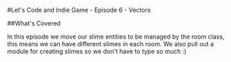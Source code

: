 #Let's Code and Indie Game - Episode 6 - Vectors

##What's Covered

In this episode we move our slime entities to be managed by the room class, this means we can have different slimes in each room. We also pull out a module for creating slimes so we don't have to type so much :)
